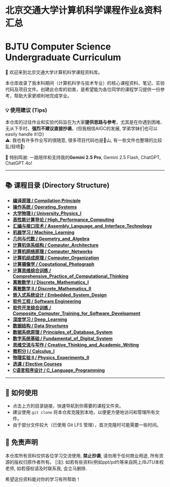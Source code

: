 # 北京交通大学计算机科学课程作业&资料汇总
# BJTU Computer Science Undergraduate Curriculum

👋 欢迎来到北京交通大学计算机科学课程资料库。

本仓库收录了我本科期间（计算机科学与技术专业）的核心课程资料、笔记、实验代码及项目文件。创建此仓库的初衷，是希望能为各位同学的课程学习提供一份参考，帮助大家更顺利地完成学业。

### 💡 使用建议 (Tips)

本仓库的过往作业和实验代码旨在为大家**提供思路与参考**，尤其是在你遇到困难、无从下手时。**强烈不建议直接抄袭**。(但我相信AIGC的发展, 学弟学妹们也可以easily handle it!😊) \
⚠️: 我也有许多作业写的很随意, 很多项目代码也是💩山, 有一些文件也整理的比较乱(轻喷🙏)

🌹 特别鸣谢: 一路陪伴和支持我的**Gemini 2.5 Pro**, Gemini 2.5 Flash, ChatGPT, ChatGPT 4o!

---

## 📚 课程目录 (Directory Structure)

* **[编译原理 / Compilation Principle](./编译原理:Compilation%20Principle)**
* **[操作系统 / Operating_Systems](./操作系统:Operating_Systems)**
* **[大学物理 I / University_Physics_I](./大学物理Ⅰ%3AUniversity_Physics_I%20)**
* **[高性能计算导论 / High_Performance_Computing](./高性能计算导论%3AHigh_Performance_Computing%20)**
* **[汇编与接口技术 / Assembly_Language_and_Interface_Technology](./汇编与接口技术%3AAssembly_Language_and_Interface_Technology%20)**
* **[机器学习 / Machine_Learning](./机器学习:Machine_Learning)**
* **[几何与代数 / Geometry_and_Algebra](./几何与代数:Geometry_and_Algebra)**
* **[计算机体系结构 / Computer_Architecture](./计算机体系结构:Computer_Architecture)**
* **[计算机网络原理 / Computer_Networks](./计算机网络原理:Computer_Networks)**
* **[计算机组成原理 / Computer_Organization](./计算机组成原理:Computer_Organization)**
* **[计算摄像学 / Coputational_Photograph](./计算摄像学:Coputational_Photograph)**
* **[计算思维综合训练 / Comprehensive_Practice_of_Computational_Thinking](./计算思维综合训练%3AComprehensive_Practice_of_Computational_Thinking%20)**
* **[离散数学 I / Discrete_Mathematics_I](./离散数学Ⅰ%3ADiscrete_Mathematics_I)**
* **[离散数学 II / Discrete_Mathematics_II](./离散数学IⅠ%3ADiscrete_Mathematics_II)**
* **[嵌入式系统设计 / Embedded_System_Design](./嵌入式系统设计:Embedded_System_Design)**
* **[软件工程 / Software Engineering](./软件工程:Software%20Engineering)**
* **[软件开发综合训练 / Composite_Computer_Training_for_Software_Development](./软件开发综合训练:Composite_Computer_Training_for_Software_Development)**
* **[深度学习 / Deep_Learning](./深度学习:Deep_Learning)**
* **[数据结构 / Data Structures](./数据结构:Data%20Structures)**
* **[数据系统原理 / Principles_of_Database_System](./数据系统原理:Principles_of_Database_System)**
* **[数字系统基础 / Fundamental_of_Digital_System](./数字系统基础:Fundamental_of_Digital_System)**
* **[思维交流与写作 / Creative_Thinking_and_Academic_Writing](./思维交流与写作:Creative_Thinking_and_Academic_Writing)**
* **[微积分 I / Calculus_I](./微积分%20I:Calculus_I)**
* **[物理实验 II / Physics_Experiments_II](./物理实验%20II:Physics_Experiments_II)**
* **[选课 / Elective Courses](./选课)**
* **[C语言程序设计 / C_Language_Programming](./C语言程序设计:C_Language_Programming)**

---

## 🚀 如何使用

* 点击上方的目录链接，快速导航到你需要的课程文件夹。
* 建议使用 `git clone` 将本仓库克隆到本地，以便更方便地访问和管理所有文件。
* 由于部分文件较大（已使用 Git LFS 管理），首次克隆时可能需要一些时间。

## 📝 免责声明

本仓库所有资料仅供各位学习交流使用, **禁止抄袭**, 请勿用于任何商业用途, 所有资源的版权归原作者所有。
[注]: 如若有些资料(例如ppt/pdf)等来自网上/BJTU本校老师, 如若侵权请及时联系我, 会立马删除.

希望这份资料能对你的学习有所帮助！
